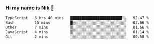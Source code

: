 ### Hi my name is Nik 👋

<!--
**NikDoe/NikDoe** is a ✨ _special_ ✨ repository because its `README.md` (this file) appears on your GitHub profile.

Here are some ideas to get you started:

- 🔭 I’m currently working on ...
- 🌱 I’m currently learning ...
- 👯 I’m looking to collaborate on ...
- 🤔 I’m looking for help with ...
- 💬 Ask me about ...
- 📫 How to reach me: ...
- 😄 Pronouns: ...
- ⚡ Fun fact: ...
-->

<!--START_SECTION:waka-->

```txt
TypeScript   6 hrs 40 mins   ███████████████████████░░   92.47 %
Bash         15 mins         █░░░░░░░░░░░░░░░░░░░░░░░░   03.66 %
Other        7 mins          ▒░░░░░░░░░░░░░░░░░░░░░░░░   01.66 %
JavaScript   4 mins          ▒░░░░░░░░░░░░░░░░░░░░░░░░   01.14 %
Git          2 mins          ░░░░░░░░░░░░░░░░░░░░░░░░░   00.58 %
```

<!--END_SECTION:waka-->
